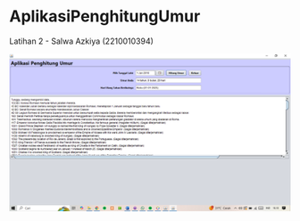 # AplikasiPenghitungUmur
 Latihan 2 - Salwa Azkiya (2210010394)

![alt text](https://github.com/Salwaazkiya/AplikasiPenghitungUmur/blob/main/Screenshot%20Hasil/Ss%20Aplikasi%20Penghitung%20Umur.png?raw=true)
